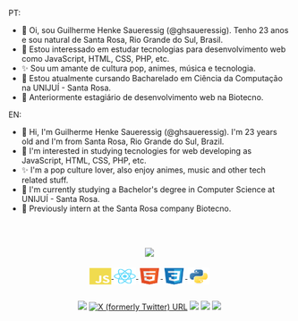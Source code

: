 PT:
- 👋 Oi, sou Guilherme Henke Saueressig (@ghsaueressig). Tenho 23 anos e sou natural de Santa Rosa, Rio Grande do Sul, Brasil.
- 👀 Estou interessado em estudar tecnologias para desenvolvimento web como JavaScript, HTML, CSS, PHP, etc.
- ✨ Sou um amante de cultura pop, animes, música e tecnologia.
- 🌱 Estou atualmente cursando Bacharelado em Ciência da Computação na UNIJUÍ - Santa Rosa.
- 🌱 Anteriormente estagiário de desenvolvimento web na Biotecno.

EN:
- 👋 Hi, I'm Guilherme Henke Saueressig (@ghsaueressig). I'm 23 years old and I'm from Santa Rosa, Rio Grande do Sul, Brazil.
- 👀 I'm interested in studying tecnologies for web developing as JavaScript, HTML, CSS, PHP, etc.
- ✨ I'm a pop culture lover, also enjoy animes, music and other tech related stuff.
- 🌱 I'm currently studying a Bachelor's degree in Computer Science at UNIJUÍ - Santa Rosa.
- 🌱 Previously intern at the Santa Rosa company Biotecno.

<!---
ghsaueressig/ghsaueressig is a ✨ special ✨ repository because its `README.md` (this file) appears on your GitHub profile.
You can click the Preview link to take a look at your changes.
--->
<br></br>

<div align="center">
  <a href="https://github.com/ghsaueressig">
  <img height="270em" src="https://github-readme-stats.vercel.app/api/top-langs/?username=ghsaueressig&theme=outrun"/>
</div>

<div style="display: inline_block" align="center"><br>
  <img align="center" alt="Guilherme-Js" height="30" width="40" src="https://raw.githubusercontent.com/devicons/devicon/master/icons/javascript/javascript-plain.svg">
  <img align="center" alt="Guilherme-React" height="30" width="40" src="https://raw.githubusercontent.com/devicons/devicon/master/icons/react/react-original.svg">
  <img align="center" alt="Guilherme-HTML" height="30" width="40" src="https://raw.githubusercontent.com/devicons/devicon/master/icons/html5/html5-original.svg">
  <img align="center" alt="Guilherme-CSS" height="30" width="40" src="https://raw.githubusercontent.com/devicons/devicon/master/icons/css3/css3-original.svg">
  <img align="center" alt="Guilherme-Python" height="30" width="40" src="https://raw.githubusercontent.com/devicons/devicon/master/icons/python/python-original.svg">
   
</div>

##
  
 <div align="center"> 
    <a href="https://www.instagram.com/ghsaueressig/" target="_blank"><img src="https://img.shields.io/badge/-Instagram-%23E4405F?style=for-the-badge&logo=instagram&logoColor=white" target="_blank"></a>
    <a href="https://www.x.com/ghsaueressig" target="_blank"><img alt="X (formerly Twitter) URL" src="https://img.shields.io/twitter/url"></a>
    <a href = "mailto:guiherme.sauer@gmail.com"><img src="https://img.shields.io/badge/-Gmail-%23333?style=for-the-badge&logo=gmail&logoColor=white" target="_blank"></a>
    <a href="https://www.linkedin.com/in/guilherme-saueressig-256a9b192/" target="_blank"><img src="https://img.shields.io/badge/-LinkedIn-%230077B5?style=for-the-badge&logo=linkedin&logoColor=white" target="_blank"></a> 
    <a href="https://steamcommunity.com/id/guihooded/" target="_blank"><img src="https://img.shields.io/badge/Steam-000000?style=for-the-badge&logo=steam&logoColor=white" target="_blank"></a>
  </div>
